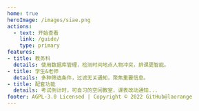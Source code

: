 ```yaml
---
home: true
heroImage: /images/siae.png
actions:
  - text: 开始查看
    link: /guide/
    type: primary
features:
- title: 教务科
  details: 使用数据库管理，检测时间地点人物冲突，排课更智能。
- title: 学生&老师
  details: 多种筛选条件，过滤无关通知，聚焦重要信息。
- title: 配套功能
  details: 考试倒计时，可自习的空闲教室，课表改动通知...
footer: AGPL-3.0 Licensed | Copyright © 2022 GitHub@laorange
---
```

